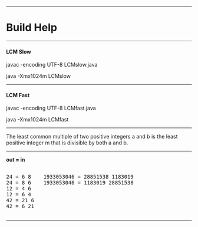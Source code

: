 ***

# Build Help 

***

#### LCM Slow

javac -encoding UTF-8 LCMslow.java

java -Xmx1024m LCMslow

***

#### LCM Fast

javac -encoding UTF-8 LCMfast.java

java -Xmx1024m LCMfast

***

The least common multiple of two positive integers a and b is the least positive integer m that is divisible by both a and b.

***

**out = in**

<pre>

24 = 6 8    1933053046 = 28851538 1183019
24 = 8 6    1933053046 = 1183019 28851538
12 = 4 6
12 = 6 4
42 = 21 6
42 = 6 21

</pre>

***



